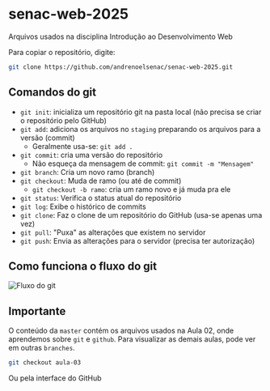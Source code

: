 # senac-web-2025
Arquivos usados na disciplina Introdução ao Desenvolvimento Web

Para copiar o repositório, digite:

```sh
git clone https://github.com/andrenoelsenac/senac-web-2025.git
```

## Comandos do git

- `git init`: inicializa um repositório git na pasta local (não precisa se criar o repositório pelo GitHub)
- `git add`: adiciona os arquivos no `staging` preparando os arquivos para a versão (commit)
  - Geralmente usa-se: `git add .`
- `git commit`: cria uma versão do repositório
  - Não esqueça da mensagem de commit: `git commit -m "Mensagem"`
- `git branch`: Cria um novo ramo (branch)
- `git checkout`: Muda de ramo (ou até de commit)
  - `git checkout -b ramo`: cria um ramo novo e já muda pra ele
- `git status`: Verifica o status atual do repositório
- `git log`: Exibe o histórico de commits
- `git clone`: Faz o clone de um repositório do GitHub (usa-se apenas uma vez)
- `git pull`: "Puxa" as alterações que existem no servidor
- `git push`: Envia as alterações para o servidor (precisa ter autorização)

## Como funciona o fluxo do git

![Fluxo do git](https://th.bing.com/th/id/R.cec8adcdc71ce9c388b973c23ea6a490?rik=mya3AetRx1G2Vg&riu=http%3a%2f%2fdiogomg.github.io%2fgit-experience%2fimages%2fgit-local-remote.png&ehk=peCgL7wEAoB1dC6ql%2bjge%2bTYhTGRA7bh4IrWqLcAM3U%3d&risl=&pid=ImgRaw&r=0)

## Importante

O conteúdo da `master` contém os arquivos usados na Aula 02, onde aprendemos sobre `git` e `github`. Para visualizar as demais aulas, pode ver em outras `branches`.

```sh
git checkout aula-03
```

Ou pela interface do GitHub
